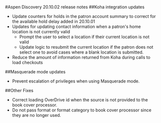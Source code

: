 #Aspen Discovery 20.10.02 release notes
##Koha integration updates
- Update counters for holds in the patron account summary to correct for the available hold delay added in 20.10.01
- Updates for updating contact information when a patron's home location is not currently valid
  - Prompt the user to select a location if their current location is not valid
  - Update logic to resubmit the current location if the patron does not select one to avoid cases where a blank location is submitted.
- Reduce the amount of information returned from Koha during calls to load checkouts
  
##Masquerade mode updates
- Prevent escalation of privileges when using Masquerade mode. 

##Other Fixes
- Correct loading OverDrive id when the source is not provided to the book cover processor.
- Do not pass format or format category to book cover processor since they are no longer used.